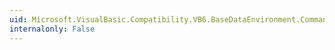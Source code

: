 ```yaml
---
uid: Microsoft.VisualBasic.Compatibility.VB6.BaseDataEnvironment.Commands(System.Object)
internalonly: False
---
```

